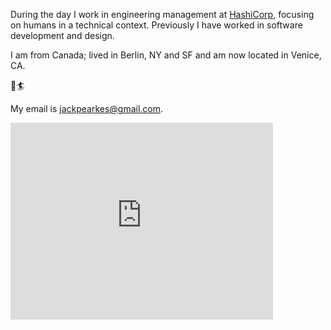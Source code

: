 During the day I work in engineering management at <a href="https://www.hashicorp.com">HashiCorp</a>, focusing on humans
in a technical context. Previously I have worked in software development and design.

I am from Canada; lived in Berlin, NY and SF and am now located in Venice, CA.

🌴🏄

My email is jackpearkes@gmail.com.

<div class="center-wrap">
    <div class="center-frame">
        <iframe width="420" height="315" src="https://www.youtube.com/embed/bUwu5CiESbc?rel=0&amp;controls=0&amp;showinfo=0&amp;t=18" frameborder="0" allowfullscreen></iframe>
    </div>
</div>
